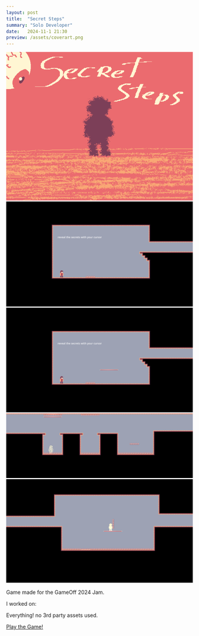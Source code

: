 ```yaml
---
layout: post
title:  "Secret Steps"
summary: "Solo Developer"
date:   2024-11-1 21:30
preview: /assets/coverart.png
---
```


![Picture 1](/assets/coverart.png)
![Picture 2](/assets/secret_1.png)
![Picture 3](/assets/secret_2.png)
![Picture 4](/assets/secret_3.png)
![Picture 5](/assets/secret_4.png)


Game made for the GameOff 2024 Jam.

I worked on:

Everything! no 3rd party assets used.

[Play the Game!](https://noisepudding.itch.io/secret-steps)
